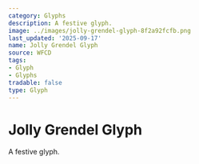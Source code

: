 ```yaml
---
category: Glyphs
description: A festive glyph.
image: ../images/jolly-grendel-glyph-8f2a92fcfb.png
last_updated: '2025-09-17'
name: Jolly Grendel Glyph
source: WFCD
tags:
- Glyph
- Glyphs
tradable: false
type: Glyph
---
```


# Jolly Grendel Glyph

A festive glyph.

